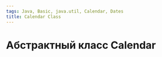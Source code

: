 ```yaml
---
tags: Java, Basic, java.util, Calendar, Dates
title: Calendar Class
---
```

# Абстрактный класс Calendar